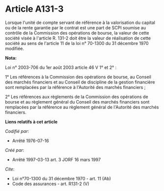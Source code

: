 # Article A131-3

Lorsque l'unité de compte servant de référence à la valorisation du capital ou de la rente garantie par le contrat est une
part de SCPI soumise au contrôle de la Commission des opérations de bourse, la valeur de cette société visée à l'article R.
131-2 doit être la valeur de réalisation de cette société au sens de l'article 11 de la loi n° 70-1300 du 31 décembre 1970
modifiée.

**Nota:**

Loi n° 2003-706 du 1er août 2003 article 46 V 1° et 2° : 

1° Les références à la Commission des opérations de bourse, au Conseil des marchés financiers et au Conseil de discipline de
la gestion financière sont remplacées par la référence à l'Autorité des marchés financiers ; 

2° Les références aux règlements de la Commission des opérations de bourse et au règlement général du Conseil des marchés
financiers sont remplacées par la référence au règlement général de l'Autorité des marchés financiers.

**Liens relatifs à cet article**

_Codifié par_:

  - Arrêté 1976-07-16

_Créé par_:

  - Arrêté 1997-03-13 art. 3 JORF 16 mars 1997

_Cite_:

  - Loi n°70-1300 du 31 décembre 1970 - art. 11 (Ab)
  - Code des assurances - art. R131-2 (V)

